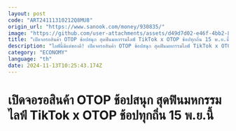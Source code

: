 ```yaml
---
layout: post
code: "ART24111310212Q8MU8"
origin_url: "https://www.sanook.com/money/930835/"
image: "https://github.com/user-attachments/assets/d49d7d02-e46f-4bb2-8c11-e0c9759f80c7"
title: "เปิดจอรอสินค้า OTOP ช้อปสนุก สุดฟินมหกรรมไลฟ์ TikTok x OTOP ช้อปทุกถิ่น 15 พ.ย.นี้"
description: "ไลฟ์นี้มีแต่ของดี! เปิดจอรอสินค้า OTOP ช้อปสนุก สุดฟินมหกรรมไลฟ์ TikTok x OTOP #ช้อปได้ทุกถิ่น 15 พ.ย.นี้"
category: "ECONOMY"
language: "th"
date: 2024-11-13T10:25:43.174Z
---
```


# เปิดจอรอสินค้า OTOP ช้อปสนุก สุดฟินมหกรรมไลฟ์ TikTok x OTOP ช้อปทุกถิ่น 15 พ.ย.นี้